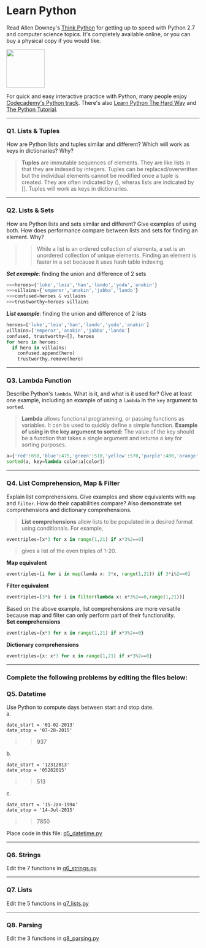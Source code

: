 # Learn Python

Read Allen Downey's [Think Python](http://www.greenteapress.com/thinkpython/) for getting up to speed with Python 2.7 and computer science topics. It's completely available online, or you can buy a physical copy if you would like.

<a href="http://www.greenteapress.com/thinkpython/"><img src="img/think_python.png" style="width: 100px;" target="_blank"></a>

For quick and easy interactive practice with Python, many people enjoy [Codecademy's Python track](http://www.codecademy.com/en/tracks/python). There's also [Learn Python The Hard Way](http://learnpythonthehardway.org/book/) and [The Python Tutorial](https://docs.python.org/2/tutorial/).

---

### Q1. Lists &amp; Tuples

How are Python lists and tuples similar and different? Which will work as keys in dictionaries? Why?

>**Tuples** are immutable sequences of elements.  They are like lists in that they are indexed by integers.  Tuples can be replaced/overwritten but the individual elements cannot be modified once a tuple is created.  They are often indicated by (), wheras lists are indicated by [].  Tuples will work as keys in dictionaries.

---

### Q2. Lists &amp; Sets

How are Python lists and sets similar and different? Give examples of using both. How does performance compare between lists and sets for finding an element. Why?

>> While a list is an ordered collection of elements, a set is an unordered collection of unique elements.  Finding an element is faster in a set because it uses hash table indexing.  

***Set example***: finding the union and difference of 2 sets
```Python
>>>heroes={'luke','leia','han','lando','yoda','anakin'}
>>>villains={'emperor','anakin','jabba','lando'}
>>>confused=heroes & villains
>>>trustworthy=heroes-villains
```

***List example***: finding the union and difference of 2 lists

```Python
heroes=['luke','leia','han','lando','yoda','anakin']
villains=['emperor','anakin','jabba','lando']
confused, trustworthy=[], heroes
for hero in heroes:
  if hero in villains:
    confused.append(hero)
    trustworthy.remove(hero)
```
---

### Q3. Lambda Function

Describe Python's `lambda`. What is it, and what is it used for? Give at least one example, including an example of using a `lambda` in the `key` argument to `sorted`.

> **Lambda** allows functional programming, or passing functions as variables.  It can be used to quickly define a simple function.
**Example of using in the key argument to sorted:** The value of the key should be a function that takes a single argument and returns a key for sorting purposes.  

```Python
a={'red':650,'blue':475,'green':510,'yellow':570,'purple':400,'orange':590}
sorted(a, key=lambda color:a[color])
```

---

### Q4. List Comprehension, Map &amp; Filter

Explain list comprehensions. Give examples and show equivalents with `map` and `filter`. How do their capabilities compare?  Also demonstrate set comprehensions and dictionary comprehensions.

> **List comprehensions** allow lists to be populated in a desired format using conditionals.  For example,

 ```Python
 eventriples=[x*3 for x in range(1,21) if x*3%2==0]
```

> gives a list of the even triples of 1-20.  

**Map equivalent**  

```Python
eventriples=[i for i in map(lamda x: 3*x, range(1,21)) if 3*i%2==0]
```

**Filter equivalent**  

```Python
eventriples=[3*i for i in filter(lambda x: x*3%2==0,range(1,21))]
```
Based on the above example, list comprehensions are more versatile because map and filter can only perform part of their functionality.  
**Set comprehensions**  
```Python
eventriples={x*3 for x in range(1,21) if x*3%2==0}
```

**Dictionary comprehensions**  
```Python
eventriples={x: x*3 for x in range(1,21) if x*3%2==0}
```


---
### Complete the following problems by editing the files below:

### Q5. Datetime
Use Python to compute days between start and stop date.   
a.  

```
date_start = '01-02-2013'    
date_stop = '07-28-2015'
```

>> 937

b.  
```
date_start = '12312013'  
date_stop = '05282015'  
```

>> 513

c.  
```
date_start = '15-Jan-1994'      
date_stop = '14-Jul-2015'  
```

>> 7850

Place code in this file: [q5_datetime.py](python/q5_datetime.py)

---

### Q6. Strings
Edit the 7 functions in [q6_strings.py](python/q6_strings.py)

---

### Q7. Lists
Edit the 5 functions in [q7_lists.py](python/q7_lists.py)

---

### Q8. Parsing
Edit the 3 functions in [q8_parsing.py](python/q8_parsing.py)
